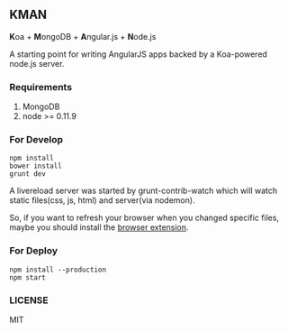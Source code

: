 ## KMAN
<strong>K</strong>oa + <strong>M</strong>ongoDB  + <strong>A</strong>ngular.js + <strong>N</strong>ode.js

A starting point for writing AngularJS apps backed by a Koa-powered node.js server.

### Requirements
1. MongoDB
2. node >= 0.11.9

### For Develop

    npm install
    bower install
    grunt dev

A livereload server was started by grunt-contrib-watch which will watch static files(css, js, html) and server(via nodemon).

So, if you want to refresh your browser when you changed specific files, maybe you should install the [browser extension](http://feedback.livereload.com/knowledgebase/articles/86242-how-do-i-install-and-use-the-browser-extensions-).

### For Deploy

    npm install --production
    npm start

### LICENSE
MIT